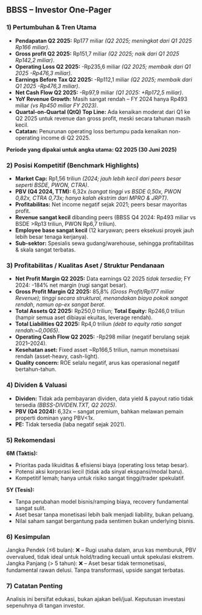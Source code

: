 ## BBSS – Investor One-Pager

### 1) Pertumbuhan & Tren Utama
- **Pendapatan Q2 2025:** Rp177 miliar _(Q2 2025; meningkat dari Q1 2025 Rp166 miliar)_.
- **Gross profit Q2 2025:** Rp151,7 miliar _(Q2 2025; naik dari Q1 2025 Rp142,2 miliar)_.
- **Operating Loss Q2 2025:** -Rp235,6 miliar _(Q2 2025; membaik dari Q1 2025 -Rp476,3 miliar)_.
- **Earnings Before Tax Q2 2025:** -Rp112,1 miliar _(Q2 2025; membaik dari Q1 2025 -Rp476,3 miliar)_.
- **Net Cash Flow Q2 2025:** -Rp97,9 miliar _(Q1 2025: +Rp172,5 miliar)_.
- **YoY Revenue Growth:** Masih sangat rendah – FY 2024 hanya Rp493 miliar _(vs Rp450 miliar FY 2023)_.
- **Quartal-on-Quartal (QtQ) Top Line:** Ada kenaikan moderat dari Q1 ke Q2 2025 untuk revenue dan gross profit, meski secara tahunan masih kecil.
- **Catatan:** Penurunan operating loss bertumpu pada kenaikan non-operating income di Q2 2025.

**Periode yang dipakai untuk angka utama: Q2 2025 (30 Juni 2025)**

### 2) Posisi Kompetitif (Benchmark Highlights)
- **Market Cap:** Rp1,56 triliun _(2024; jauh lebih kecil dari peers besar seperti BSDE, PWON, CTRA)_.
- **PBV (Q4 2024, TTM):** 6,32x _(sangat tinggi vs BSDE 0,50x, PWON 0,82x, CTRA 0,73x; hanya kalah ekstrim dari MPRO & JRPT)_.
- **Profitabilitas:** Net income negatif sejak 2021; peers besar mayoritas profit.
- **Revenue sangat kecil** dibanding peers (BBSS Q4 2024: Rp493 miliar vs BSDE >Rp13 triliun, PWON Rp6,7 triliun).
- **Employee base sangat kecil** (12 karyawan; peers eksekusi proyek jauh lebih besar tenaga kerjanya).
- **Sub-sektor:** Spesialis sewa gudang/warehouse, sehingga profitabilitas & skala sangat terbatas.

### 3) Profitabilitas / Kualitas Aset / Struktur Pendanaan
- **Net Profit Margin Q2 2025:** Data earnings Q2 2025 _tidak tersedia_; FY 2024: -184% net margin (rugi sangat besar).
- **Gross Profit Margin Q2 2025:** 85,8% _(Gross Profit/Rp177 miliar Revenue); tinggi secara struktural, menandakan biaya pokok sangat rendah, namun op-ex sangat berat_.
- **Total Assets Q2 2025:** Rp250,0 triliun; **Total Equity:** Rp246,0 triliun (hampir semua aset dibiayai ekuitas, leverage rendah).
- **Total Liabilities Q2 2025:** Rp4,0 triliun _(debt to equity ratio sangat rendah:~0,0065)_.
- **Operating Cash Flow Q2 2025:** -Rp298 miliar (negatif berulang sejak 2021–2024).
- **Kesehatan aset:** Fixed asset ~Rp166,5 triliun, namun monetsisasi rendah (asset-heavy, cash-light).
- **Quality concern:** ROE selalu negatif, arus kas operasional negatif bertahun-tahun.

### 4) Dividen & Valuasi
- **Dividen:** Tidak ada pembayaran dividen, data yield & payout ratio tidak tersedia _(BBSS-DIVIDEN.TXT, Q2 2025)_.
- **PBV (Q4 2024):** 6,32x – sangat premium, bahkan melawan pemain properti dominan yang PBV<1x.
- **PE:** Tidak tersedia (laba negatif sejak 2021).

### 5) Rekomendasi
**6M (Taktis):**
- Prioritas pada likuiditas & efisiensi biaya (operating loss tetap besar).
- Potensi aksi korporasi kecil (tidak ada sinyal ekspansi/modal baru).
- Kompetitif lemah; hanya untuk risiko sangat tinggi/trader spekulatif.

**5Y (Tesis):**
- Tanpa perubahan model bisnis/ramping biaya, recovery fundamental sangat sulit.
- Aset besar tanpa monetisasi lebih baik menjadi liability, bukan peluang.
- Nilai saham sangat bergantung pada sentimen bukan underlying bisnis.

### 6) Kesimpulan
Jangka Pendek (≤6 bulan): ❌ – Rugi usaha dalam, arus kas memburuk, PBV overvalued, tidak ideal untuk hold/trading kecuali untuk spekulasi ekstrem.
Jangka Panjang (> 5 tahun): ❌ – Aset besar tidak termonetisasi, fundamental rawan delusi. Tanpa transformasi, upside sangat terbatas.

### 7) Catatan Penting
Analisis ini bersifat edukasi, bukan ajakan beli/jual. Keputusan investasi sepenuhnya di tangan investor.